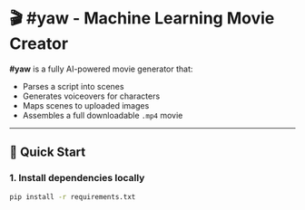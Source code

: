 # 🎬 #yaw - Machine Learning Movie Creator

**#yaw** is a fully AI-powered movie generator that:
- Parses a script into scenes
- Generates voiceovers for characters
- Maps scenes to uploaded images
- Assembles a full downloadable `.mp4` movie

---

## 🚀 Quick Start

### 1. Install dependencies locally

```bash
pip install -r requirements.txt
